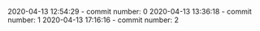 2020-04-13 12:54:29 - commit number: 0
2020-04-13 13:36:18 - commit number: 1
2020-04-13 17:16:16 - commit number: 2
